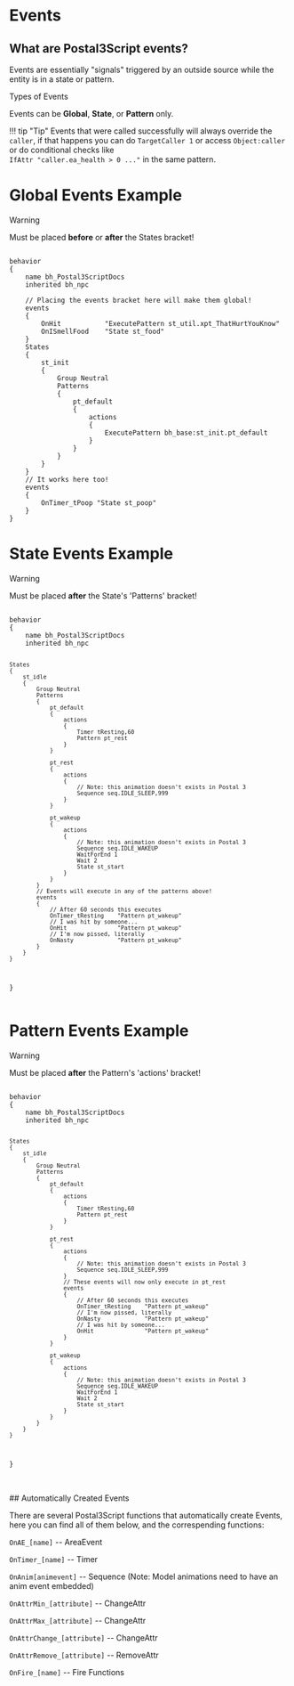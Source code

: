# Events

## What are Postal3Script events?

Events are essentially "signals" triggered by an outside source while the entity is in a state or pattern.  

<div class="admonition note">
<p class="admonition-title">Types of Events</p>
<p>Events can be <b>Global</b>, <b>State</b>, or <b>Pattern</b> only.</p>
</div>

!!! tip "Tip"
	Events that were called successfully will always override the `caller`, if that happens you can do 
	`TargetCaller 1` or access `Object:caller` or do conditional checks like  
	`IfAttr "caller.ea_health > 0 ..."` in the same pattern.

<h1>Global Events Example</h1>
<div class="admonition warning">
<p class="admonition-title">Warning</p>
<p>Must be placed <b>before</b> or <b>after</b> the States bracket!</p>
</div>

<pre><code class="language-js">
behavior
{
	name bh_Postal3ScriptDocs
	inherited bh_npc
	
	// Placing the events bracket here will make them global!
	events
	{
		OnHit 			"ExecutePattern st_util.xpt_ThatHurtYouKnow"
		OnISmellFood 	"State st_food"
	}
	States
	{
		st_init
		{
			Group Neutral
			Patterns
			{
				pt_default
				{
					actions
					{
						ExecutePattern bh_base:st_init.pt_default
					}
				}
			}
		}
	}
	// It works here too!
	events
	{
		OnTimer_tPoop "State st_poop"
	}
}
</code></pre>

<h1>State Events Example</h1>
<div class="admonition warning">
<p class="admonition-title">Warning</p>
<p>Must be placed <b>after</b> the State's 'Patterns' bracket!</p>
</div>
<pre><code class="language-js">
behavior
{
	name bh_Postal3ScriptDocs
	inherited bh_npc
	
	States
	{
		st_idle
		{
			Group Neutral
			Patterns
			{
				pt_default
				{
					actions
					{
						Timer tResting,60
						Pattern pt_rest
					}
				}
				
				pt_rest
				{
					actions
					{
						// Note: this animation doesn't exists in Postal 3
						Sequence seq.IDLE_SLEEP,999
					}
				}
				
				pt_wakeup
				{
					actions
					{
						// Note: this animation doesn't exists in Postal 3
						Sequence seq.IDLE_WAKEUP
						WaitForEnd 1
						Wait 2
						State st_start
					}
				}
			}
			// Events will execute in any of the patterns above!
			events
			{
				// After 60 seconds this executes
				OnTimer_tResting	"Pattern pt_wakeup"
				// I was hit by someone...
				OnHit				"Pattern pt_wakeup"
				// I'm now pissed, literally
				OnNasty				"Pattern pt_wakeup"
			}
		}
	}
}
</code></pre>

<h1>Pattern Events Example</h1>
<div class="admonition warning">
<p class="admonition-title">Warning</p>
<p>Must be placed <b>after</b> the Pattern's 'actions' bracket!</p>
</div>
<pre><code class="language-js">
behavior
{
	name bh_Postal3ScriptDocs
	inherited bh_npc
	
	States
	{
		st_idle
		{
			Group Neutral
			Patterns
			{
				pt_default
				{
					actions
					{
						Timer tResting,60
						Pattern pt_rest
					}
				}
				
				pt_rest
				{
					actions
					{
						// Note: this animation doesn't exists in Postal 3
						Sequence seq.IDLE_SLEEP,999
					}
					// These events will now only execute in pt_rest
					events
					{
						// After 60 seconds this executes
						OnTimer_tResting	"Pattern pt_wakeup"
						// I'm now pissed, literally
						OnNasty				"Pattern pt_wakeup"
						// I was hit by someone...
						OnHit				"Pattern pt_wakeup"
					}
				}
				
				pt_wakeup
				{
					actions
					{
						// Note: this animation doesn't exists in Postal 3
						Sequence seq.IDLE_WAKEUP
						WaitForEnd 1
						Wait 2
						State st_start
					}
				}
			}
		}
	}
}
</code></pre>

<br>
## Automatically Created Events
<p>There are several Postal3Script functions that automatically create Events, here you can find all of them below, and the correspending functions:</p>
<p><code class="language-js">OnAE_[name]</code> 	-- AreaEvent</p>
<p><code class="language-js">OnTimer_[name]</code> 	-- Timer</p>
<p><code class="language-js">OnAnim[animevent]</code> -- Sequence (Note: Model animations need to have an anim event embedded)</p>
<p><code class="language-js">OnAttrMin_[attribute]</code> -- ChangeAttr</p>
<p><code class="language-js">OnAttrMax_[attribute]</code> -- ChangeAttr</p>
<p><code class="language-js">OnAttrChange_[attribute]</code> -- ChangeAttr</p>
<p><code class="language-js">OnAttrRemove_[attribute]</code> -- RemoveAttr</p>
<p><code class="language-js">OnFire_[name]</code> -- Fire Functions</p>

<br>